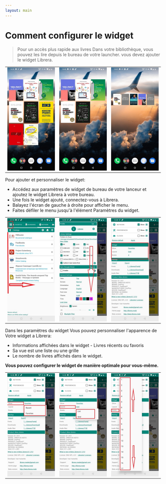 ```yaml
---
layout: main
---
```


# Comment configurer le widget

> Pour un accès plus rapide aux livres Dans votre bibliothèque, vous pouvez les lire depuis le bureau de votre launcher.
vous devez ajouter le widget Librera.

||||
|-|-|-|
|![](6.jpg)|![](9.jpg)|![](10.jpg)|

Pour ajouter et personnaliser le widget:

* Accédez aux paramètres de widget de bureau de votre lanceur et ajoutez le widget Librera à votre bureau.
* Une fois le widget ajouté, connectez-vous à Librera.
* Balayez l'écran de gauche à droite pour afficher le menu.
* Faites défiler le menu jusqu'à l'élément Paramètres du widget.

||||
|-|-|-|
|![](20.jpg)|![](21.jpg)|![](22.jpg)|

Dans les paramètres du widget Vous pouvez personnaliser l'apparence de Votre widget a Librera:

* Informations affichées dans le widget - Livres récents ou favoris
* Sa vue est une liste ou une grille
* Le nombre de livres affichés dans le widget.

**Vous pouvez configurer le widget de manière optimale pour vous-même.**

||||
|-|-|-|
|![](2.jpg)|![](3.jpg)|![](4.jpg)|

